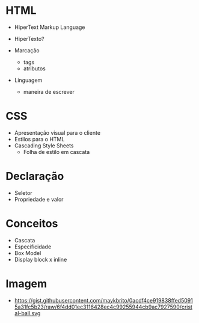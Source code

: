 # HTML

  - HiperText Markup Language

  - HiperTexto?
  - Marcação
    - tags
    - atributos
  - Linguagem
    - maneira de escrever

# CSS

  - Apresentação visual para o cliente
  - Estilos para o HTML
  - Cascading Style Sheets
    - Folha de estilo em cascata 

# Declaração
 - Seletor
 - Propriedade e valor 

# Conceitos
 - Cascata 
 - Especificidade
 - Box Model
 - Display block x inline

# Imagem

 - https://gist.githubusercontent.com/maykbrito/0acdf4ce919838ffed50915a31fc5b23/raw/6f4dd01ec3116428ec4c99255944cb9ac7927590/cristal-ball.svg